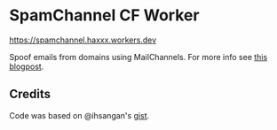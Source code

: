 # SpamChannel CF Worker

https://spamchannel.haxxx.workers.dev

Spoof emails from domains using MailChannels. For more info see [this blogpost]().

## Credits

Code was based on @ihsangan's [gist](https://gist.github.com/ihsangan/6111b59b9a7b022b5897d28d8454ad8d).
